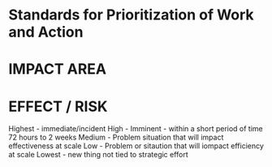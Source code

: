 # Standards for Prioritization of Work and Action

# IMPACT AREA

# EFFECT / RISK



Highest - immediate/incident
High - Imminent - within a short period of time 72 hours to 2 weeks
Medium - Problem situation that will impact effectiveness at scale
Low - Problem or sitaution that will iompact efficiency at scale
Lowest - new thing not tied to strategic effort